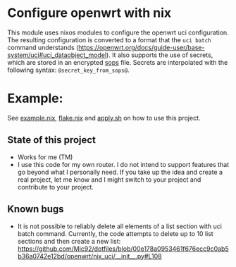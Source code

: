 # Configure openwrt with nix
This module uses nixos modules to configure the openwrt uci configuration. The
resulting configuration is converted to a format that the `uci batch` command
understands
(https://openwrt.org/docs/guide-user/base-system/uci#uci_dataobject_model).  It
also supports the use of secrets, which are stored in an encrypted
[sops](https://github.com/mozilla/sops) file. Secrets are interpolated with the
following syntax: `@secret_key_from_sops@`.

# Example:

See [example.nix](example.nix), [flake.nix](flake.nix) and [apply.sh](apply.sh) on how to use this project.

## State of this project

- Works for me (TM)
- I use this code for my own router. I do not intend to support features that go
  beyond what I personally need. If you take up the idea and create a real
  project, let me know and I might switch to your project and contribute to your
  project.

## Known bugs
- It is not possible to reliably delete all elements of a list section with uci
  batch command. Currently, the code attempts to delete up to 10 list sections
  and then create a new list:
  https://github.com/Mic92/dotfiles/blob/00e178a0953461f676ecc9c0ab5b36a0742e12bd/openwrt/nix_uci/__init__.py#L108
